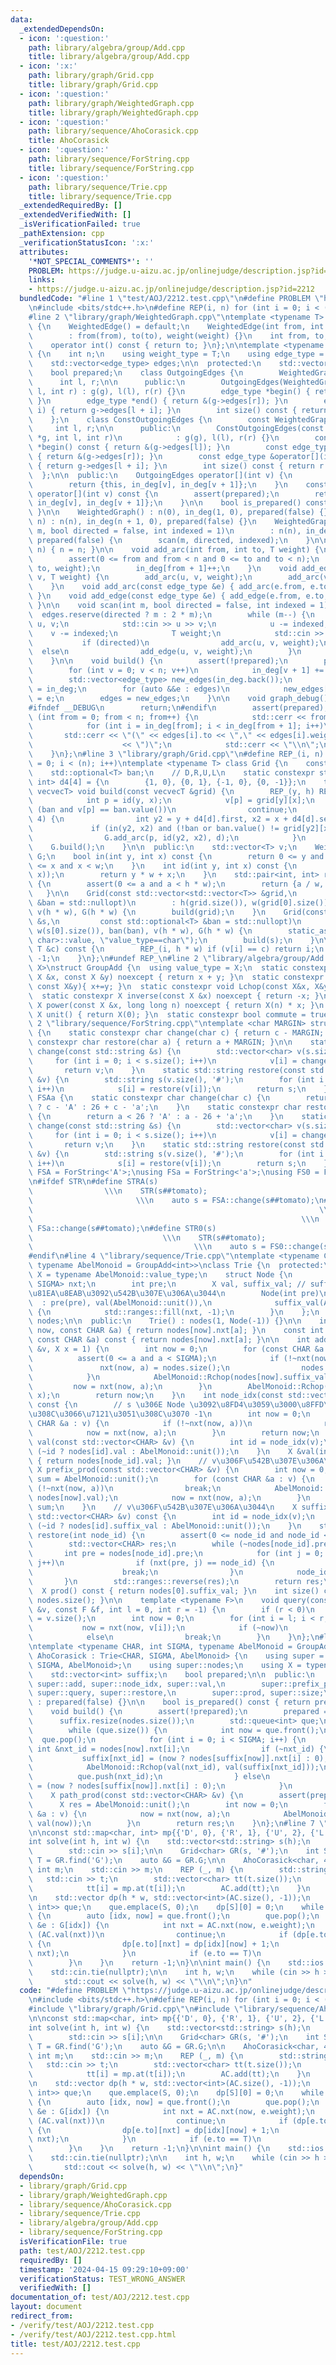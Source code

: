 ```yaml
---
data:
  _extendedDependsOn:
  - icon: ':question:'
    path: library/algebra/group/Add.cpp
    title: library/algebra/group/Add.cpp
  - icon: ':x:'
    path: library/graph/Grid.cpp
    title: library/graph/Grid.cpp
  - icon: ':question:'
    path: library/graph/WeightedGraph.cpp
    title: library/graph/WeightedGraph.cpp
  - icon: ':question:'
    path: library/sequence/AhoCorasick.cpp
    title: AhoCorasick
  - icon: ':question:'
    path: library/sequence/ForString.cpp
    title: library/sequence/ForString.cpp
  - icon: ':question:'
    path: library/sequence/Trie.cpp
    title: library/sequence/Trie.cpp
  _extendedRequiredBy: []
  _extendedVerifiedWith: []
  _isVerificationFailed: true
  _pathExtension: cpp
  _verificationStatusIcon: ':x:'
  attributes:
    '*NOT_SPECIAL_COMMENTS*': ''
    PROBLEM: https://judge.u-aizu.ac.jp/onlinejudge/description.jsp?id=2212
    links:
    - https://judge.u-aizu.ac.jp/onlinejudge/description.jsp?id=2212
  bundledCode: "#line 1 \"test/AOJ/2212.test.cpp\"\n#define PROBLEM \"https://judge.u-aizu.ac.jp/onlinejudge/description.jsp?id=2212\"\
    \n#include <bits/stdc++.h>\n#define REP(i, n) for (int i = 0; i < (n); i++)\n\n\
    #line 2 \"library/graph/WeightedGraph.cpp\"\ntemplate <typename T> struct WeightedEdge\
    \ {\n    WeightedEdge() = default;\n    WeightedEdge(int from, int to, T weight)\n\
    \        : from(from), to(to), weight(weight) {}\n    int from, to;\n    T weight;\n\
    \    operator int() const { return to; }\n};\n\ntemplate <typename T> struct WeightedGraph\
    \ {\n    int n;\n    using weight_type = T;\n    using edge_type = WeightedEdge<T>;\n\
    \    std::vector<edge_type> edges;\n\n  protected:\n    std::vector<int> in_deg;\n\
    \    bool prepared;\n    class OutgoingEdges {\n        WeightedGraph *g;\n  \
    \      int l, r;\n\n      public:\n        OutgoingEdges(WeightedGraph *g, int\
    \ l, int r) : g(g), l(l), r(r) {}\n        edge_type *begin() { return &(g->edges[l]);\
    \ }\n        edge_type *end() { return &(g->edges[r]); }\n        edge_type &operator[](int\
    \ i) { return g->edges[l + i]; }\n        int size() const { return r - l; }\n\
    \    };\n    class ConstOutgoingEdges {\n        const WeightedGraph *g;\n   \
    \     int l, r;\n\n      public:\n        ConstOutgoingEdges(const WeightedGraph\
    \ *g, int l, int r)\n            : g(g), l(l), r(r) {}\n        const edge_type\
    \ *begin() const { return &(g->edges[l]); }\n        const edge_type *end() const\
    \ { return &(g->edges[r]); }\n        const edge_type &operator[](int i) const\
    \ { return g->edges[l + i]; }\n        int size() const { return r - l; }\n  \
    \  };\n\n  public:\n    OutgoingEdges operator[](int v) {\n        assert(prepared);\n\
    \        return {this, in_deg[v], in_deg[v + 1]};\n    }\n    const ConstOutgoingEdges\
    \ operator[](int v) const {\n        assert(prepared);\n        return {this,\
    \ in_deg[v], in_deg[v + 1]};\n    }\n\n    bool is_prepared() const { return prepared;\
    \ }\n\n    WeightedGraph() : n(0), in_deg(1, 0), prepared(false) {}\n    WeightedGraph(int\
    \ n) : n(n), in_deg(n + 1, 0), prepared(false) {}\n    WeightedGraph(int n, int\
    \ m, bool directed = false, int indexed = 1)\n        : n(n), in_deg(n + 1, 0),\
    \ prepared(false) {\n        scan(m, directed, indexed);\n    }\n\n    void resize(int\
    \ n) { n = n; }\n\n    void add_arc(int from, int to, T weight) {\n        assert(!prepared);\n\
    \        assert(0 <= from and from < n and 0 <= to and to < n);\n        edges.emplace_back(from,\
    \ to, weight);\n        in_deg[from + 1]++;\n    }\n    void add_edge(int u, int\
    \ v, T weight) {\n        add_arc(u, v, weight);\n        add_arc(v, u, weight);\n\
    \    }\n    void add_arc(const edge_type &e) { add_arc(e.from, e.to, e.weight);\
    \ }\n    void add_edge(const edge_type &e) { add_edge(e.from, e.to, e.weight);\
    \ }\n\n    void scan(int m, bool directed = false, int indexed = 1) {\n      \
    \  edges.reserve(directed ? m : 2 * m);\n        while (m--) {\n            int\
    \ u, v;\n            std::cin >> u >> v;\n            u -= indexed;\n        \
    \    v -= indexed;\n            T weight;\n            std::cin >> weight;\n \
    \           if (directed)\n                add_arc(u, v, weight);\n          \
    \  else\n                add_edge(u, v, weight);\n        }\n        build();\n\
    \    }\n\n    void build() {\n        assert(!prepared);\n        prepared = true;\n\
    \        for (int v = 0; v < n; v++)\n            in_deg[v + 1] += in_deg[v];\n\
    \        std::vector<edge_type> new_edges(in_deg.back());\n        auto counter\
    \ = in_deg;\n        for (auto &&e : edges)\n            new_edges[counter[e.from]++]\
    \ = e;\n        edges = new_edges;\n    }\n\n    void graph_debug() const {\n\
    #ifndef __DEBUG\n        return;\n#endif\n        assert(prepared);\n        for\
    \ (int from = 0; from < n; from++) {\n            std::cerr << from << \";\";\n\
    \            for (int i = in_deg[from]; i < in_deg[from + 1]; i++)\n         \
    \       std::cerr << \"(\" << edges[i].to << \",\" << edges[i].weight\n      \
    \                    << \")\";\n            std::cerr << \"\\n\";\n        }\n\
    \    }\n};\n#line 3 \"library/graph/Grid.cpp\"\n#define REP_(i, n) for (int i\
    \ = 0; i < (n); i++)\ntemplate <typename T> class Grid {\n    const int h, w;\n\
    \    std::optional<T> ban;\n    // D,R,U,L\n    static constexpr std::pair<int,\
    \ int> d4[4] = {\n        {1, 0}, {0, 1}, {-1, 0}, {0, -1}};\n    template <typename\
    \ vecvecT> void build(const vecvecT &grid) {\n        REP_(y, h) REP_(x, w) {\n\
    \            int p = id(y, x);\n            v[p] = grid[y][x];\n            if\
    \ (ban and v[p] == ban.value())\n                continue;\n            REP_(d,\
    \ 4) {\n                int y2 = y + d4[d].first, x2 = x + d4[d].second;\n   \
    \             if (in(y2, x2) and (!ban or ban.value() != grid[y2][x2]))\n    \
    \                G.add_arc(p, id(y2, x2), d);\n            }\n        }\n    \
    \    G.build();\n    }\n\n  public:\n    std::vector<T> v;\n    WeightedGraph<int>\
    \ G;\n    bool in(int y, int x) const {\n        return 0 <= y and y < h and 0\
    \ <= x and x < w;\n    }\n    int id(int y, int x) const {\n        assert(in(y,\
    \ x));\n        return y * w + x;\n    }\n    std::pair<int, int> r2(int a) const\
    \ {\n        assert(0 <= a and a < h * w);\n        return {a / w, a % w};\n \
    \   }\n\n    Grid(const std::vector<std::vector<T>> &grid,\n         const std::optional<T>\
    \ &ban = std::nullopt)\n        : h(grid.size()), w(grid[0].size()), ban(ban),\
    \ v(h * w), G(h * w) {\n        build(grid);\n    }\n    Grid(const std::vector<std::string>\
    \ &s,\n         const std::optional<T> &ban = std::nullopt)\n        : h(s.size()),\
    \ w(s[0].size()), ban(ban), v(h * w), G(h * w) {\n        static_assert(std::is_same<T,\
    \ char>::value, \"value_type==char\");\n        build(s);\n    }\n\n    int find(const\
    \ T &c) const {\n        REP_(i, h * w) if (v[i] == c) return i;\n        return\
    \ -1;\n    }\n};\n#undef REP_\n#line 2 \"library/algebra/group/Add.cpp\"\ntemplate<typename\
    \ X>\nstruct GroupAdd {\n  using value_type = X;\n  static constexpr X op(const\
    \ X &x, const X &y) noexcept { return x + y; }\n  static constexpr void Rchop(X&x,\
    \ const X&y){ x+=y; }\n  static constexpr void Lchop(const X&x, X&y){ y+=x; }\n\
    \  static constexpr X inverse(const X &x) noexcept { return -x; }\n  static constexpr\
    \ X power(const X &x, long long n) noexcept { return X(n) * x; }\n  static constexpr\
    \ X unit() { return X(0); }\n  static constexpr bool commute = true;\n};\n#line\
    \ 2 \"library/sequence/ForString.cpp\"\ntemplate <char MARGIN> struct ForString\
    \ {\n    static constexpr char change(char c) { return c - MARGIN; }\n    static\
    \ constexpr char restore(char a) { return a + MARGIN; }\n\n    static std::vector<char>\
    \ change(const std::string &s) {\n        std::vector<char> v(s.size());\n   \
    \     for (int i = 0; i < s.size(); i++)\n            v[i] = change(s[i]);\n \
    \       return v;\n    }\n    static std::string restore(const std::vector<char>\
    \ &v) {\n        std::string s(v.size(), '#');\n        for (int i = 0; i < v.size();\
    \ i++)\n            s[i] = restore(v[i]);\n        return s;\n    }\n};\nstruct\
    \ FSAa {\n    static constexpr char change(char c) {\n        return c <= 'Z'\
    \ ? c - 'A' : 26 + c - 'a';\n    }\n    static constexpr char restore(char a)\
    \ {\n        return a < 26 ? 'A' : a - 26 + 'a';\n    }\n    static std::vector<char>\
    \ change(const std::string &s) {\n        std::vector<char> v(s.size());\n   \
    \     for (int i = 0; i < s.size(); i++)\n            v[i] = change(s[i]);\n \
    \       return v;\n    }\n    static std::string restore(const std::vector<char>\
    \ &v) {\n        std::string s(v.size(), '#');\n        for (int i = 0; i < v.size();\
    \ i++)\n            s[i] = restore(v[i]);\n        return s;\n    }\n};\nusing\
    \ FSA = ForString<'A'>;\nusing FSa = ForString<'a'>;\nusing FS0 = ForString<'0'>;\n\
    \n#ifdef STR\n#define STRA(s)                                                \
    \                \\\n    STR(s##tomato);                                     \
    \                       \\\n    auto s = FSA::change(s##tomato);\n#define STRa(s)\
    \                                                                \\\n    STR(s##tomato);\
    \                                                            \\\n    auto s =\
    \ FSa::change(s##tomato);\n#define STR0(s)                                   \
    \                             \\\n    STR(s##tomato);                        \
    \                                    \\\n    auto s = FS0::change(s##tomato);\n\
    #endif\n#line 4 \"library/sequence/Trie.cpp\"\ntemplate <typename CHAR, int SIGMA,\
    \ typename AbelMonoid = GroupAdd<int>>\nclass Trie {\n  protected:\n    using\
    \ X = typename AbelMonoid::value_type;\n    struct Node {\n        std::array<int,\
    \ SIGMA> nxt;\n        int pre;\n        X val, suffix_val; // suffix_val \u306F\
    \u81EA\u8EAB\u3092\u542B\u307E\u306A\u3044\n        Node(int pre)\n          \
    \  : pre(pre), val(AbelMonoid::unit()),\n              suffix_val(AbelMonoid::unit())\
    \ {\n            std::ranges::fill(nxt, -1);\n        }\n    };\n    std::vector<Node>\
    \ nodes;\n\n  public:\n    Trie() : nodes(1, Node(-1)) {}\n\n    int &nxt(int\
    \ now, const CHAR &a) { return nodes[now].nxt[a]; }\n    const int &nxt(int now,\
    \ const CHAR &a) const { return nodes[now].nxt[a]; }\n\n    int add(const std::vector<CHAR>\
    \ &v, X x = 1) {\n        int now = 0;\n        for (const CHAR &a : v) {\n  \
    \          assert(0 <= a and a < SIGMA);\n            if (!~nxt(now, a)) {\n \
    \               nxt(now, a) = nodes.size();\n                nodes.emplace_back(now);\n\
    \            }\n            AbelMonoid::Rchop(nodes[now].suffix_val, x);\n   \
    \         now = nxt(now, a);\n        }\n        AbelMonoid::Rchop(nodes[now].val,\
    \ x);\n        return now;\n    }\n    int node_idx(const std::vector<CHAR> &v)\
    \ const {\n        // s \u306E Node \u3092\u8FD4\u3059\u3000\u8FFD\u52A0\u3055\
    \u308C\u3066\u7121\u3051\u308C\u3070 -1\n        int now = 0;\n        for (const\
    \ CHAR &a : v) {\n            if (!~nxt(now, a))\n                return -1;\n\
    \            now = nxt(now, a);\n        }\n        return now;\n    }\n    X\
    \ val(const std::vector<CHAR> &v) {\n        int id = node_idx(v);\n        return\
    \ (~id ? nodes[id].val : AbelMonoid::unit());\n    }\n    X &val(int node_id)\
    \ { return nodes[node_id].val; }\n    // v\u306F\u542B\u307E\u306A\u3044\n   \
    \ X prefix_prod(const std::vector<CHAR> &v) {\n        int now = 0;\n        X\
    \ sum = AbelMonoid::unit();\n        for (const CHAR &a : v) {\n            if\
    \ (!~nxt(now, a))\n                break;\n            AbelMonoid::Rchop(sum,\
    \ nodes[now].val);\n            now = nxt(now, a);\n        }\n        return\
    \ sum;\n    }\n    // v\u306F\u542B\u307E\u306A\u3044\n    X suffix_prod(const\
    \ std::vector<CHAR> &v) const {\n        int id = node_idx(v);\n        return\
    \ (~id ? nodes[id].suffix_val : AbelMonoid::unit());\n    }\n    std::vector<CHAR>\
    \ restore(int node_id) {\n        assert(0 <= node_id and node_id < nodes.size());\n\
    \        std::vector<CHAR> res;\n        while (~nodes[node_id].pre) {\n     \
    \       int pre = nodes[node_id].pre;\n            for (int j = 0; j < SIGMA;\
    \ j++)\n                if (nxt(pre, j) == node_id) {\n                    res.push_back(j);\n\
    \                    break;\n                }\n            node_id = pre;\n \
    \       }\n        std::ranges::reverse(res);\n        return res;\n    }\n  \
    \  X prod() const { return nodes[0].suffix_val; }\n    int size() const { return\
    \ nodes.size(); }\n\n    template <typename F>\n    void query(const std::vector<CHAR>\
    \ &v, const F &f, int l = 0, int r = -1) {\n        if (r < 0)\n            r\
    \ = v.size();\n        int now = 0;\n        for (int i = l; i < r; i++) {\n \
    \           now = nxt(now, v[i]);\n            if (~now)\n                f(now);\n\
    \            else\n                break;\n        }\n    }\n};\n#line 3 \"library/sequence/AhoCorasick.cpp\"\
    \ntemplate <typename CHAR, int SIGMA, typename AbelMonoid = GroupAdd<int>>\nclass\
    \ AhoCorasick : Trie<CHAR, SIGMA, AbelMonoid> {\n    using super = Trie<CHAR,\
    \ SIGMA, AbelMonoid>;\n    using super::nodes;\n    using X = typename AbelMonoid::value_type;\n\
    \    std::vector<int> suffix;\n    bool prepared;\n\n  public:\n    using super::nxt,\
    \ super::add, super::node_idx, super::val,\n        super::prefix_prod, super::suffix_prod,\
    \ super::query, super::restore,\n        super::prod, super::size;\n\n    AhoCorasick()\
    \ : prepared(false) {}\n\n    bool is_prepared() const { return prepared; }\n\n\
    \    void build() {\n        assert(!prepared);\n        prepared = true;\n  \
    \      suffix.resize(nodes.size());\n        std::queue<int> que;\n        que.push(0);\n\
    \        while (que.size()) {\n            int now = que.front();\n          \
    \  que.pop();\n            for (int i = 0; i < SIGMA; i++) {\n               \
    \ int &nxt_id = nodes[now].nxt[i];\n                if (~nxt_id) {\n         \
    \           suffix[nxt_id] = (now ? nodes[suffix[now]].nxt[i] : 0);\n        \
    \            AbelMonoid::Rchop(val(nxt_id), val(suffix[nxt_id]));\n          \
    \          que.push(nxt_id);\n                } else\n                    nxt_id\
    \ = (now ? nodes[suffix[now]].nxt[i] : 0);\n            }\n        }\n    }\n\n\
    \    X path_prod(const std::vector<CHAR> &v) {\n        assert(prepared);\n  \
    \      X res = AbelMonoid::unit();\n        int now = 0;\n        for (const CHAR\
    \ &a : v) {\n            now = nxt(now, a);\n            AbelMonoid::Rchop(res,\
    \ val(now));\n        }\n        return res;\n    }\n};\n#line 7 \"test/AOJ/2212.test.cpp\"\
    \n\nconst std::map<char, int> mp{{'D', 0}, {'R', 1}, {'U', 2}, {'L', 3}};\n\n\
    int solve(int h, int w) {\n    std::vector<std::string> s(h);\n    REP (i, h)\n\
    \        std::cin >> s[i];\n\n    Grid<char> GR(s, '#');\n    int S = GR.find('S'),\
    \ T = GR.find('G');\n    auto &G = GR.G;\n\n    AhoCorasick<char, 4> AC;\n   \
    \ int m;\n    std::cin >> m;\n    REP (_, m) {\n        std::string t;\n     \
    \   std::cin >> t;\n        std::vector<char> tt(t.size());\n        REP (i, t.size())\n\
    \            tt[i] = mp.at(t[i]);\n        AC.add(tt);\n    }\n    AC.build();\n\
    \n    std::vector dp(h * w, std::vector<int>(AC.size(), -1));\n    std::queue<std::pair<int,\
    \ int>> que;\n    que.emplace(S, 0);\n    dp[S][0] = 0;\n    while (que.size())\
    \ {\n        auto [idx, now] = que.front();\n        que.pop();\n        for (auto\
    \ &e : G[idx]) {\n            int nxt = AC.nxt(now, e.weight);\n            if\
    \ (AC.val(nxt))\n                continue;\n            if (dp[e.to][nxt] < 0)\
    \ {\n                dp[e.to][nxt] = dp[idx][now] + 1;\n                que.emplace(e.to,\
    \ nxt);\n            }\n            if (e.to == T)\n                return dp[e.to][nxt];\n\
    \        }\n    }\n    return -1;\n}\n\nint main() {\n    std::ios::sync_with_stdio(false);\n\
    \    std::cin.tie(nullptr);\n\n    int h, w;\n    while (cin >> h >> w, h)\n \
    \       std::cout << solve(h, w) << \"\\n\";\n}\n"
  code: "#define PROBLEM \"https://judge.u-aizu.ac.jp/onlinejudge/description.jsp?id=2212\"\
    \n#include <bits/stdc++.h>\n#define REP(i, n) for (int i = 0; i < (n); i++)\n\n\
    #include \"library/graph/Grid.cpp\"\n#include \"library/sequence/AhoCorasick.cpp\"\
    \n\nconst std::map<char, int> mp{{'D', 0}, {'R', 1}, {'U', 2}, {'L', 3}};\n\n\
    int solve(int h, int w) {\n    std::vector<std::string> s(h);\n    REP (i, h)\n\
    \        std::cin >> s[i];\n\n    Grid<char> GR(s, '#');\n    int S = GR.find('S'),\
    \ T = GR.find('G');\n    auto &G = GR.G;\n\n    AhoCorasick<char, 4> AC;\n   \
    \ int m;\n    std::cin >> m;\n    REP (_, m) {\n        std::string t;\n     \
    \   std::cin >> t;\n        std::vector<char> tt(t.size());\n        REP (i, t.size())\n\
    \            tt[i] = mp.at(t[i]);\n        AC.add(tt);\n    }\n    AC.build();\n\
    \n    std::vector dp(h * w, std::vector<int>(AC.size(), -1));\n    std::queue<std::pair<int,\
    \ int>> que;\n    que.emplace(S, 0);\n    dp[S][0] = 0;\n    while (que.size())\
    \ {\n        auto [idx, now] = que.front();\n        que.pop();\n        for (auto\
    \ &e : G[idx]) {\n            int nxt = AC.nxt(now, e.weight);\n            if\
    \ (AC.val(nxt))\n                continue;\n            if (dp[e.to][nxt] < 0)\
    \ {\n                dp[e.to][nxt] = dp[idx][now] + 1;\n                que.emplace(e.to,\
    \ nxt);\n            }\n            if (e.to == T)\n                return dp[e.to][nxt];\n\
    \        }\n    }\n    return -1;\n}\n\nint main() {\n    std::ios::sync_with_stdio(false);\n\
    \    std::cin.tie(nullptr);\n\n    int h, w;\n    while (cin >> h >> w, h)\n \
    \       std::cout << solve(h, w) << \"\\n\";\n}"
  dependsOn:
  - library/graph/Grid.cpp
  - library/graph/WeightedGraph.cpp
  - library/sequence/AhoCorasick.cpp
  - library/sequence/Trie.cpp
  - library/algebra/group/Add.cpp
  - library/sequence/ForString.cpp
  isVerificationFile: true
  path: test/AOJ/2212.test.cpp
  requiredBy: []
  timestamp: '2024-04-15 09:29:10+09:00'
  verificationStatus: TEST_WRONG_ANSWER
  verifiedWith: []
documentation_of: test/AOJ/2212.test.cpp
layout: document
redirect_from:
- /verify/test/AOJ/2212.test.cpp
- /verify/test/AOJ/2212.test.cpp.html
title: test/AOJ/2212.test.cpp
---
```

